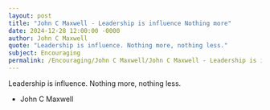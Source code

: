 ```yaml
---
layout: post
title: "John C Maxwell - Leadership is influence Nothing more"
date: 2024-12-28 12:00:00 -0000
author: John C Maxwell
quote: "Leadership is influence. Nothing more, nothing less."
subject: Encouraging
permalink: /Encouraging/John C Maxwell/John C Maxwell - Leadership is influence Nothing more
---
```


Leadership is influence. Nothing more, nothing less.

- John C Maxwell
